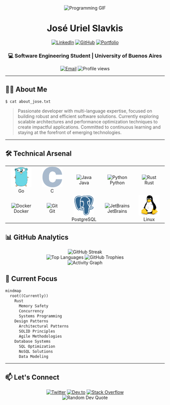 <div align="center">
  <img src="https://media.giphy.com/media/L1R1tvI9svkIWwpVYr/giphy.gif" width="650" alt="Programming GIF">
  
  # José Uriel Slavkis
  
  [![LinkedIn](https://img.shields.io/badge/LinkedIn-0077B5?style=for-the-badge&logo=linkedin&logoColor=white)](https://linkedin.com/in/joseslavkis)
  [![GitHub](https://img.shields.io/badge/GitHub-100000?style=for-the-badge&logo=github&logoColor=white)](https://github.com/joseslavkis)
  [![Portfolio](https://img.shields.io/badge/Portfolio-FF5722?style=for-the-badge&logo=todoist&logoColor=white)](https://yourportfolio.com)
  
  ### 💻 Software Engineering Student | University of Buenos Aires
  
  <p>
    <a href="mailto:joseslavkis@gmail.com"><img src="https://img.shields.io/badge/Email-D14836?style=flat-square&logo=gmail&logoColor=white" alt="Email"></a>
    <img src="https://komarev.com/ghpvc/?username=joseslavkis&style=flat-square&color=blueviolet" alt="Profile views">
  </p>
</div>

---

## 👨‍💻 About Me

```console
$ cat about_jose.txt
```

> Passionate developer with multi-language expertise, focused on building robust and efficient software solutions.
> Currently exploring scalable architectures and performance optimization techniques to create impactful applications.
> Committed to continuous learning and staying at the forefront of emerging technologies.

---

## 🛠️ Technical Arsenal

<table align="center">
  <tr>
    <!-- Go (estático, URL corregida a Devicon) -->
    <td align="center" width="96">
      <img src="https://raw.githubusercontent.com/devicons/devicon/master/icons/go/go-original.svg" alt="Go" width="65" height="65">
      <br>Go
    </td>
    <!-- C (estático, solo "C") -->
    <td align="center" width="96">
      <img src="https://raw.githubusercontent.com/devicons/devicon/master/icons/c/c-original.svg" alt="C" width="65" height="65">
      <br>C
    </td>
    <td align="center" width="96">
      <img src="https://techstack-generator.vercel.app/java-icon.svg" alt="Java" width="65" height="65">
      <br>Java
    </td>
    <td align="center" width="96">
      <img src="https://techstack-generator.vercel.app/python-icon.svg" alt="Python" width="65" height="65">
      <br>Python
    <!-- Rust (estático, CDN jsDelivr) -->
    <td align="center" width="96">
      <img src="https://raw.githubusercontent.com/rust-lang/rust-artwork/master/logo/rust-logo-512x512.png" alt="Rust" width="65" height="65">
      <br>Rust
    </td>
  </tr>
  <tr>
    <td align="center" width="96">
      <img src="https://techstack-generator.vercel.app/docker-icon.svg" alt="Docker" width="65" height="65">
      <br>Docker
    </td>
    <td align="center" width="96">
      <img src="https://techstack-generator.vercel.app/github-icon.svg" alt="Git" width="65" height="65">
      <br>Git
    </td>
    <!-- PostgreSQL (estático) -->
    <td align="center" width="96">
      <img src="https://raw.githubusercontent.com/devicons/devicon/master/icons/postgresql/postgresql-plain.svg" alt="PostgreSQL" width="65" height="65">
      <br>PostgreSQL
    </td>
  <td align="center" width="96">
      <img src="https://resources.jetbrains.com/storage/products/company/brand/logos/jetbrains.svg" alt="JetBrains" width="65" height="65">
      <br>JetBrains
    </td>
    <!-- Linux (estático) -->
    <td align="center" width="96">
      <img src="https://raw.githubusercontent.com/devicons/devicon/master/icons/linux/linux-original.svg" alt="Linux" width="65" height="65">
      <br>Linux
    </td>
  </tr>
</table>


## 📊 GitHub Analytics

<div align="center">
  <img src="https://github-readme-streak-stats.herokuapp.com/?user=joseslavkis&theme=tokyonight&hide_border=true" width="70%" alt="GitHub Streak"/>
</div><div align="center">
  <img src="https://github-readme-stats.vercel.app/api/top-langs/?username=joseslavkis&layout=compact&theme=tokyonight&hide_border=true&langs_count=8&hide=html,css,scss" width="40%" alt="Top Languages"/>
  <img src="https://github-profile-trophy.vercel.app/?username=joseslavkis&theme=tokyonight&no-frame=true&column=3&row=2" width="38%" alt="GitHub Trophies"/>
</div><div align="center">
  <img src="https://github-readme-activity-graph.vercel.app/graph?username=joseslavkis&theme=tokyo-night&hide_border=true&area=true&custom_title=Contribution%20Graph" width="80%" alt="Activity Graph"/>
</div>


## 🌱 Current Focus

```mermaid
mindmap
  root((Currently))
    Rust
      Memory Safety
      Concurrency
      Systems Programming
    Design Patterns
      Architectural Patterns
      SOLID Principles
      Agile Methodologies
    Database Systems
      SQL Optimization
      NoSQL Solutions
      Data Modeling
```

---

## 📫 Let's Connect

<div align="center">
  <a href="https://twitter.com/joseslavkis"><img src="https://img.shields.io/badge/Twitter-1DA1F2?style=for-the-badge&logo=twitter&logoColor=white" alt="Twitter"></a>
  <a href="https://dev.to/joseslavkis"><img src="https://img.shields.io/badge/dev.to-0A0A0A?style=for-the-badge&logo=dev.to&logoColor=white" alt="Dev.to"></a>
  <a href="https://stackoverflow.com/users/yourid"><img src="https://img.shields.io/badge/Stack_Overflow-FE7A16?style=for-the-badge&logo=stack-overflow&logoColor=white" alt="Stack Overflow"></a>
</div>

<div align="center">
  <img src="https://quotes-github-readme.vercel.app/api?type=horizontal&theme=tokyonight" alt="Random Dev Quote"/>
</div>
